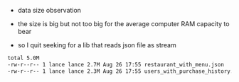 
* data size observation

* the size is big but not too big for the average computer RAM capacity to bear

* so I quit seeking for a lib that reads json file as stream

```sh
total 5.0M
-rw-r--r-- 1 lance lance 2.7M Aug 26 17:55 restaurant_with_menu.json
-rw-r--r-- 1 lance lance 2.3M Aug 26 17:55 users_with_purchase_history.json
```